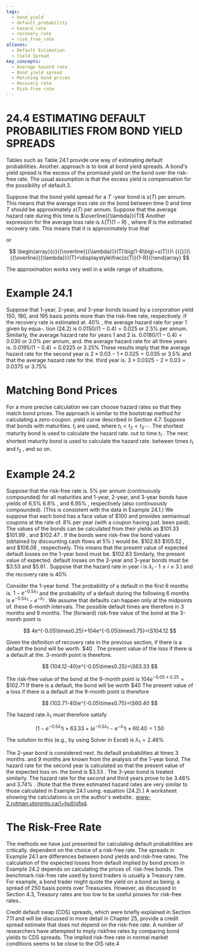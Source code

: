```yaml
---
tags:
  - bond_yield
  - default_probability
  - hazard_rate
  - recovery_rate
  - risk_free_rate
aliases:
  - Default Estimation
  - Yield Spread
key_concepts:
  - Average hazard rate
  - Bond yield spread
  - Matching bond prices
  - Recovery rate
  - Risk-free rate
---
```


# 24.4  ESTIMATING DEFAULT PROBABILITIES FROM BOND YIELD SPREADS  

Tables such as Table 24.1 provide one way of estimating default probabilities. Another. approach is to look at bond yield spreads. A bond's yield spread is the excess of the promised yield on the bond over the risk-free rate. The usual assumption is that the excess yield is compensation for the possibility of default.3.  

Suppose that the bond yield spread for a $T$ -year bond is $s(T)$ per annum. This means that the average loss rate on the bond between time 0 and time $T$ should be approximately $s(T)$ per annum. Suppose that the average hazard rate during this time is $\overline{{\lambda}}(T)$ Another expression for the average loss rate is $\bar{\lambda}(T)(1-R)$ , where $R$ is the estimated recovery rate. This means that it is approximately true that  

or  

$$
\begin{array}{c}{{\overline{{{\lambda}}}(T)\big(1-R\big)=s(T)}}\ {{{}}}\ {{\overline{{{\lambda}}}(T)=\displaystyle\frac{s(T)}{1-R}}}\end{array}
$$  

The approximation works very well in a wide range of situations.  

# Example 24.1  

Suppose that 1-year, 2-year, and 3-year bonds issued by a corporation yield 150, 180, and 195 basis points more than the risk-free rate, respectively. If the recovery rate is estimated at. $40\%$ , the average hazard rate for year 1 given by equa-. tion (24.2) is $0.0150/(1-0.4)=0.025$ or $2.5\%$ per annum. Similarly, the average hazard rate for years 1 and 2 is. $0.0180/(1-0.4)=0.030$ or $3.0\%$ per annum, and. the average hazard rate for all three years is. $0.0195/(1-0.4)=0.0325$ or $3.25\%$ These results imply that the average hazard rate for the second year is $2\times0.03-1\times0.025=0.035$ or $3.5\%$ and that the average hazard rate for the. third year is. $3\times0.0325-2\times0.03=0.0375$ or $3.75\%$  

# Matching Bond Prices  

For a more precise calculation we can choose hazard rates so that they match bond prices. The approach is similar to the bootstrap method for calculating a zero-coupon. yield curve described in Section 4.7. Suppose that bonds with maturities. $t_{i}$ are used, where $t_{1}<t_{2}<t_{3}\cdots.$ The shortest maturity bond is used to calculate the hazard rate. out to time $t_{1}$ . The next shortest maturity bond is used to calculate the hazard rate. between times $t_{1}$ and $t_{2}$ , and so on.  

# Example 24.2  

Suppose that the risk-free rate is. $5\%$ per annum (continuously compounded) for all maturities and 1-year, 2-year, and 3-year bonds have yields of $6.5\%$ $6.8\%$ , and $6.95\%$ , respectively (also continuously compounded). (This is consistent with the data in Example 24.1.) We suppose that each bond has a face value of $\$100$ and provides semiannual coupons at the rate of. $8\%$ per year (with a coupon having just. been paid). The values of the bonds can be calculated from their yields as $\$101.33$ $\$101.99$ , and $\$102.47$ . If the bonds were risk-free the bond values (obtained by discounting cash flows at $5\%$ ) would be. $\$102.83$ $\$105.52$ , and $\$108.08$ , respectively. This means that the present value of expected default losses on the 1-year bond must be. $\$102.83$ Similarly, the present value of expected. default losses on the 2-year and 3-year bonds must be $\$3.53$ and $\$5.61$ . Suppose that the hazard rate in year $i$ is $\lambda_{i}$ - $1\leq i\leq3$ ) and the recovery rate is $40\%$  

Consider the 1-year bond. The probability of a default in the first 6 months is. $1-e^{-0.5\lambda_{1}}$ and the probability of a default during the following 6 months is $e^{-0.5\lambda_{1}}-e^{-\lambda_{1}}$ . We assume that defaults can happen only at the midpoints of. these 6-month intervals. The possible default times are therefore in 3 months and 9 months. The (forward) risk-free value of the bond at the 3-month point is  

$$
4e^{-0.05\times0.25}+104e^{-0.05\times0.75}=\S104.12
$$  

Given the definition of recovery rate in the previous section, if there is a default the bond will be worth. $\$40$ . The present value of the loss if there is a default at the. 3-month point is therefore.  

$$
(104.12-40)e^{-0.05\times0.25}=\S63.33
$$  

The risk-free value of the bond at the 9-month point is $104e^{-0.05\times0.25}=\$102.71$ If there is a default, the bond will be worth $\$40$ The present value of a loss if there is a default at the 9-month point is therefore  

$$
(102.71-40)e^{-0.05\times0.75}=\S60.40
$$  

The hazard rate $\lambda_{1}$ must therefore satisfy  

$$
(1-e^{-0.5\lambda_{1}})\times63.33+(e^{-0.5\lambda_{1}}-e^{-\lambda_{1}})\times60.40=1.50
$$  

The solution to this (e.g., by using Solver in Excel) is $\lambda_{1}=2.46\%$  

The 2-year bond is considered next. Its default probabilities at times 3 months. and 9 months are known from the analysis of the 1-year bond. The hazard rate for the second year is calculated so that the present value of the expected loss on. the bond is $\$3.53$ . The 3-year bond is treated similarly. The hazard rate for the second and third years prove to be $3.48\%$ and $3.74\%$ . (Note that the three estimated hazard rates are very similar to those calculated in Example 24.1 using. equation (24.2).) A worksheet showing the calculations is on the author's website:. www-2.rotman.utoronto.ca/\~hull/ofod.  

# The Risk-Free Rate  

The methods we have just presented for calculating default probabilities are critically. dependent on the choice of a risk-free rate. The spreads in Example 24.1 are differences between bond yields and risk-free rates. The calculation of the expected losses from default implied by bond prices in Example 24.2 depends on calculating the prices of. risk-free bonds. The benchmark risk-free rate used by bond traders is usually a Treasury rate. For example, a bond trader might quote the yield on a bond as being. a spread of 250 basis points over Treasuries. However, as discussed in Section 4.3, Treasury rates are too low to be useful proxies for risk-free rates..  

Credit default swap (CDS) spreads, which were briefly explained in Section 7.11 and will be discussed in more detail in Chapter 25, provide a credit spread estimate that does not depend on the risk-free rate. A number of researchers have attempted to imply riskfree rates by comparing bond yields to CDS spreads. The implied risk-free rate in normal market conditions seems to be close to the OIS rate.4  
